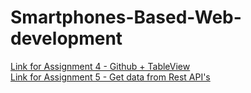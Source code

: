 # Smartphones-Based-Web-development
[Link for Assignment 4 - Github + TableView](https://github.com/sahanadarsh/Smartphones-Based-Web-development/tree/main/TableViewXib)\
[Link for Assignment 5 - Get data from Rest API's](https://github.com/sahanadarsh/Smartphones-Based-Web-development/tree/main/NewsTableViewXib)
